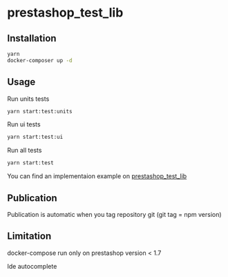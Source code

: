 # prestashop_test_lib

## Installation

```bash
yarn
docker-composer up -d
```

## Usage

Run units tests

```bash
yarn start:test:units
```

Run ui tests

```bash
yarn start:test:ui
```

Run all tests

```bash
yarn start:test
```

You can find an implementaion example on [prestashop_test_lib](https://github.com/PrestaShopCorp/prestashop_test_lib#readme)

## Publication

Publication is automatic when you tag repository git (git tag = npm version)

## Limitation

docker-compose run only on prestashop version < 1.7

Ide autocomplete
